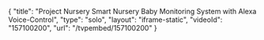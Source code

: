 {
    "title": "Project Nursery Smart Nursery Baby Monitoring System with Alexa Voice-Control",
    "type": "solo",
    "layout": "iframe-static",
    "videoId": "157100200",
    "url": "\/tvpembed\/157100200"
}